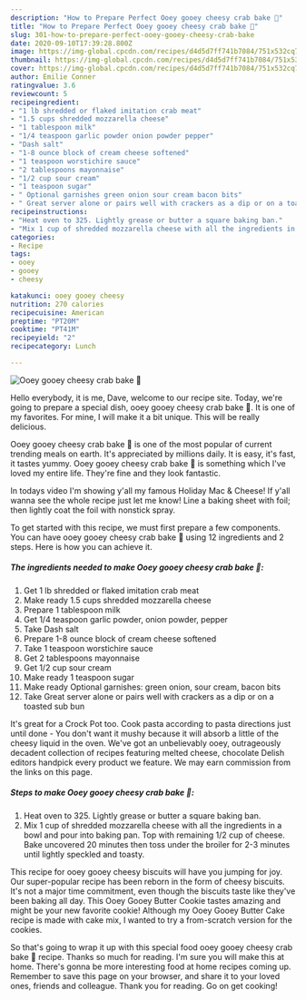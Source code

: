 ```yaml
---
description: "How to Prepare Perfect Ooey gooey cheesy crab bake 🦀"
title: "How to Prepare Perfect Ooey gooey cheesy crab bake 🦀"
slug: 301-how-to-prepare-perfect-ooey-gooey-cheesy-crab-bake
date: 2020-09-10T17:39:28.800Z
image: https://img-global.cpcdn.com/recipes/d4d5d7ff741b7084/751x532cq70/ooey-gooey-cheesy-crab-bake-🦀-recipe-main-photo.jpg
thumbnail: https://img-global.cpcdn.com/recipes/d4d5d7ff741b7084/751x532cq70/ooey-gooey-cheesy-crab-bake-🦀-recipe-main-photo.jpg
cover: https://img-global.cpcdn.com/recipes/d4d5d7ff741b7084/751x532cq70/ooey-gooey-cheesy-crab-bake-🦀-recipe-main-photo.jpg
author: Emilie Conner
ratingvalue: 3.6
reviewcount: 5
recipeingredient:
- "1 lb shredded or flaked imitation crab meat"
- "1.5 cups shredded mozzarella cheese"
- "1 tablespoon milk"
- "1/4 teaspoon garlic powder onion powder pepper"
- "Dash salt"
- "1-8 ounce block of cream cheese softened"
- "1 teaspoon worstichire sauce"
- "2 tablespoons mayonnaise"
- "1/2 cup sour cream"
- "1 teaspoon sugar"
- " Optional garnishes green onion sour cream bacon bits"
- " Great server alone or pairs well with crackers as a dip or on a toasted sub bun"
recipeinstructions:
- "Heat oven to 325. Lightly grease or butter a square baking ban."
- "Mix 1 cup of shredded mozzarella cheese with all the ingredients in a bowl and pour into baking pan. Top with remaining 1/2 cup of cheese. Bake uncovered 20 minutes then toss under the broiler for 2-3 minutes until lightly speckled and toasty."
categories:
- Recipe
tags:
- ooey
- gooey
- cheesy

katakunci: ooey gooey cheesy 
nutrition: 270 calories
recipecuisine: American
preptime: "PT20M"
cooktime: "PT41M"
recipeyield: "2"
recipecategory: Lunch

---
```



![Ooey gooey cheesy crab bake 🦀](https://img-global.cpcdn.com/recipes/d4d5d7ff741b7084/751x532cq70/ooey-gooey-cheesy-crab-bake-🦀-recipe-main-photo.jpg)

Hello everybody, it is me, Dave, welcome to our recipe site. Today, we're going to prepare a special dish, ooey gooey cheesy crab bake 🦀. It is one of my favorites. For mine, I will make it a bit unique. This will be really delicious.

Ooey gooey cheesy crab bake 🦀 is one of the most popular of current trending meals on earth. It's appreciated by millions daily. It is easy, it's fast, it tastes yummy. Ooey gooey cheesy crab bake 🦀 is something which I've loved my entire life. They're fine and they look fantastic.

In todays video I&#39;m showing y&#39;all my famous Holiday Mac &amp; Cheese! If y&#39;all wanna see the whole recipe just let me know! Line a baking sheet with foil; then lightly coat the foil with nonstick spray.


To get started with this recipe, we must first prepare a few components. You can have ooey gooey cheesy crab bake 🦀 using 12 ingredients and 2 steps. Here is how you can achieve it.

<!--inarticleads1-->

##### The ingredients needed to make Ooey gooey cheesy crab bake 🦀:

1. Get 1 lb shredded or flaked imitation crab meat
1. Make ready 1.5 cups shredded mozzarella cheese
1. Prepare 1 tablespoon milk
1. Get 1/4 teaspoon garlic powder, onion powder, pepper
1. Take Dash salt
1. Prepare 1-8 ounce block of cream cheese softened
1. Take 1 teaspoon worstichire sauce
1. Get 2 tablespoons mayonnaise
1. Get 1/2 cup sour cream
1. Make ready 1 teaspoon sugar
1. Make ready  Optional garnishes: green onion, sour cream, bacon bits
1. Take  Great server alone or pairs well with crackers as a dip or on a toasted sub bun


It&#39;s great for a Crock Pot too. Cook pasta according to pasta directions just until done - You don&#39;t want it mushy because it will absorb a little of the cheesy liquid in the oven. We&#39;ve got an unbelievably ooey, outrageously decadent collection of recipes featuring melted cheese, chocolate Delish editors handpick every product we feature. We may earn commission from the links on this page. 

<!--inarticleads2-->

##### Steps to make Ooey gooey cheesy crab bake 🦀:

1. Heat oven to 325. Lightly grease or butter a square baking ban.
1. Mix 1 cup of shredded mozzarella cheese with all the ingredients in a bowl and pour into baking pan. Top with remaining 1/2 cup of cheese. Bake uncovered 20 minutes then toss under the broiler for 2-3 minutes until lightly speckled and toasty.


This recipe for ooey gooey cheesy biscuits will have you jumping for joy. Our super-popular recipe has been reborn in the form of cheesy biscuits. It&#39;s not a major time commitment, even though the biscuits taste like they&#39;ve been baking all day. This Ooey Gooey Butter Cookie tastes amazing and might be your new favorite cookie! Although my Ooey Gooey Butter Cake recipe is made with cake mix, I wanted to try a from-scratch version for the cookies. 

So that's going to wrap it up with this special food ooey gooey cheesy crab bake 🦀 recipe. Thanks so much for reading. I'm sure you will make this at home. There's gonna be more interesting food at home recipes coming up. Remember to save this page on your browser, and share it to your loved ones, friends and colleague. Thank you for reading. Go on get cooking!
